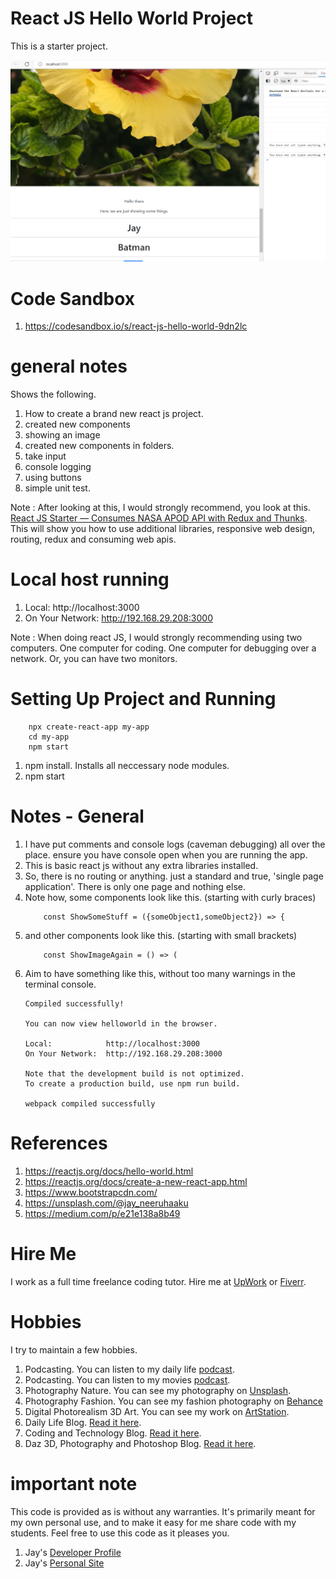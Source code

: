# React JS Hello World Project

This is a starter project. 

![image info](RandomStuffGeneratorReactApp.png)

# Code Sandbox

1. https://codesandbox.io/s/react-js-hello-world-9dn2lc

# general notes

Shows the following.

1. How to create a brand new react js project.
1. created new components
1. showing an image
1. created new components in folders. 
1. take input
1. console logging
1. using buttons
1. simple unit test.

Note : After looking at this, I would strongly recommend, you look at this. [React JS Starter — Consumes NASA APOD API with Redux and Thunks](https://medium.com/p/e21e138a8b49). This will show you how to use additional libraries, responsive web design, routing, redux and consuming web apis.

# Local host running 

1. Local:            http://localhost:3000
1. On Your Network:  http://192.168.29.208:3000

Note : When doing react JS, I would strongly recommending using two computers. One computer for coding. One computer for debugging over a network. Or, you can have two monitors.

# Setting Up Project and Running

```
    npx create-react-app my-app
    cd my-app
    npm start

```

1. npm install. Installs all neccessary node modules. 
1. npm start

# Notes - General

1. I have put comments and console logs (caveman debugging) all over the place. ensure you have console open when you are running the app. 
1. This is basic react js without any extra libraries installed.
1. So, there is no routing or anything. just a standard and true, 'single page application'. There is only one page and nothing else.
1. Note how, some components look like this. (starting with curly braces)
    ```
        const ShowSomeStuff = ({someObject1,someObject2}) => {
    ```
1. and other components look like this. (starting with small brackets)
    ```
        const ShowImageAgain = () => (
    ```
1. Aim to have something like this, without too many warnings in the terminal console.
    ```
    Compiled successfully!

    You can now view helloworld in the browser.

    Local:            http://localhost:3000
    On Your Network:  http://192.168.29.208:3000

    Note that the development build is not optimized.
    To create a production build, use npm run build.

    webpack compiled successfully    
    ```

# References

1. https://reactjs.org/docs/hello-world.html
1. https://reactjs.org/docs/create-a-new-react-app.html
1. https://www.bootstrapcdn.com/
1. https://unsplash.com/@jay_neeruhaaku
1. https://medium.com/p/e21e138a8b49

# Hire Me

I work as a full time freelance coding tutor. Hire me at [UpWork](https://www.upwork.com/fl/vijayasimhabr) or [Fiverr](https://www.fiverr.com/jay_codeguy). 

# Hobbies

I try to maintain a few hobbies.

1. Podcasting. You can listen to my daily life [podcast](https://stories.thechalakas.com/listen-to-podcast/).
1. Podcasting. You can listen to my movies [podcast](https://sandkdesignstudio.in/jays-movie-podcast/).
1. Photography Nature. You can see my photography on [Unsplash](https://unsplash.com/@jay_neeruhaaku).
1. Photography Fashion. You can see my fashion photography on [Behance](https://www.behance.net/vijayasimhabr)
1. Digital Photorealism 3D Art. You can see my work on [ArtStation](https://www.artstation.com/jay_kalenildana).
1. Daily Life Blog. [Read it here](https://medium.com/the-sanguine-tech-trainer).
1. Coding and Technology Blog. [Read it here](https://medium.com/projectwt).
1.  Daz 3D, Photography and Photoshop Blog. [Read it here](https://medium.com/random-pink-hula).

# important note 

This code is provided as is without any warranties. It's primarily meant for my own personal use, and to make it easy for me share code with my students. Feel free to use this code as it pleases you.

1. Jay's [Developer Profile](https://jay-study-nildana.github.io/developerprofile)
1. Jay's [Personal Site](https://stories.thechalakas.com/)